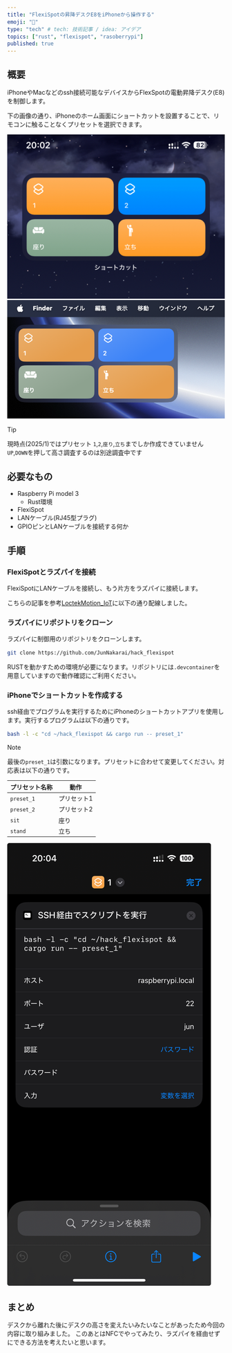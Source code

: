 ```yaml
---
title: "FlexiSpotの昇降デスクE8をiPhoneから操作する"
emoji: "📱"
type: "tech" # tech: 技術記事 / idea: アイデア
topics: ["rust", "flexispot", "rasoberrypi"]
published: true
---
```


## 概要

iPhoneやMacなどのssh接続可能なデバイスからFlexSpotの電動昇降デスク(E8)を制御します。

下の画像の通り、iPhoneのホーム画面にショートカットを設置することで、リモコンに触ることなくプリセットを選択できます。

![](/images/f19c6c669bab63/iPhone_Shortcut.png)
![](/images/f19c6c669bab63/Mac_Shortcut.png)

> [!TIP]
> 現時点(2025/1)ではプリセット `1`,`2`,`座り`,`立ち`までしか作成できていません
> `UP`,`DOWN`を押して高さ調査するのは別途調査中です

## 必要なもの

- Raspberry Pi model 3
  - Rust環境
- FlexiSpot
- LANケーブル(RJ45型プラグ)
- GPIOピンとLANケーブルを接続する何か

## 手順

### FlexiSpotとラズパイを接続

FlexiSpotにLANケーブルを接続し、もう片方をラズパイに接続します。

こちらの記事を参考[LoctekMotion_IoT](https://github.com/iMicknl/LoctekMotion_IoT/tree/main/archive/raspberry-pi)に以下の通り配線しました。

### ラズパイにリポジトリをクローン

ラズパイに制御用のリポジトリをクローンします。

```bash
git clone https://github.com/JunNakarai/hack_flexispot
```

RUSTを動かすための環境が必要になります。リポジトリには`.devcontainer`を用意していますので動作確認にご利用ください。

### iPhoneでショートカットを作成する

ssh経由でプログラムを実行するためにiPhoneのショートカットアプリを使用します。実行するプログラムは以下の通りです。

```bash
bash -l -c "cd ~/hack_flexispot && cargo run -- preset_1"
```

> [!NOTE]
> 最後の`preset_1`は引数になります。プリセットに合わせて変更してください。対応表は以下の通りです。

| プリセット名称 |    動作     |
| -------------- | ----------- |
| `preset_1`     | プリセット1 |
| `preset_2`     | プリセット2 |
| `sit`          | 座り        |
| `stand`        | 立ち        |

![](/images/f19c6c669bab63/1.jpeg)

## まとめ

デスクから離れた後にデスクの高さを変えたいみたいなことがあったため今回の内容に取り組みました。
このあとはNFCでやってみたり、ラズパイを経由せずにできる方法を考えたいと思います。
